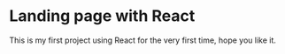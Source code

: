 # Landing page with React

This is my first project using React for the very first time, hope you like it.
